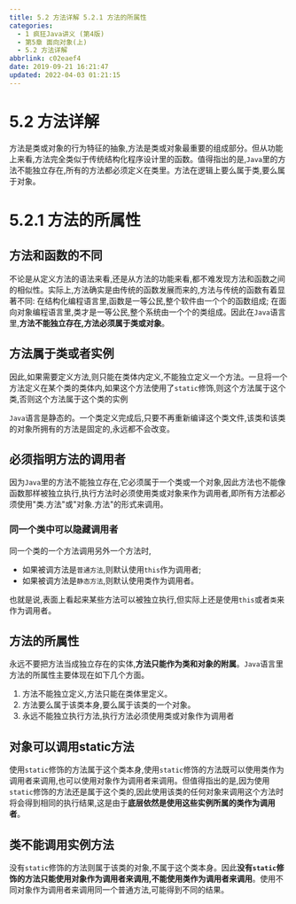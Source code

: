 ```yaml
---
title: 5.2 方法详解 5.2.1 方法的所属性
categories: 
  - 1 疯狂Java讲义 (第4版)
  - 第5章 面向对象(上)
  - 5.2 方法详解
abbrlink: c02eaef4
date: 2019-09-21 16:21:47
updated: 2022-04-03 01:21:15
---
```

# 5.2 方法详解 #
方法是类或对象的行为特征的抽象,方法是类或对象最重要的组成部分。但从功能上来看,方法完全类似于传统结构化程序设计里的函数。值得指出的是,`Java`里的方法不能独立存在,所有的方法都必须定义在类里。方法在逻辑上要么属于类,要么属于对象。
# 5.2.1 方法的所属性 #
## 方法和函数的不同 ##
不论是从定义方法的语法来看,还是从方法的功能来看,都不难发现方法和函数之间的相似性。实际上,方法确实是由传统的函数发展而来的,方法与传统的函数有着显著不同:
在结构化编程语言里,函数是一等公民,整个软件由一个个的函数组成;
在面向对象编程语言里,类才是一等公民,整个系统由一个个的类组成。因此在`Java`语言里,**方法不能独立存在,方法必须属于类或对象**。
## 方法属于类或者实例 ##
因此,如果需要定义方法,则只能在类体内定义,不能独立定义一个方法。一旦将一个方法定义在某个类的类体内,如果这个方法使用了`static`修饰,则这个方法属于这个类,否则这个方法属于这个类的实例

`Java`语言是静态的。一个类定义完成后,只要不再重新编译这个类文件,该类和该类的对象所拥有的方法是固定的,永远都不会改变。
## 必须指明方法的调用者 ##
因为`Java`里的方法不能独立存在,它必须属于一个类或一个对象,因此方法也不能像函数那样被独立执行,执行方法时必须使用类或对象来作为调用者,即所有方法都必须使用"类.方法"或"对象.方法"的形式来调用。
### 同一个类中可以隐藏调用者 ###
同一个类的一个方法调用另外一个方法时,
- 如果被调方法是`普通方法`,则默认使用`this`作为调用者;
- 如果被调方法是`静态方法`,则默认使用类作为调用者。

也就是说,表面上看起来某些方法可以被独立执行,但实际上还是使用`this`或者`类`来作为调用者。

## 方法的所属性 ##
永远不要把方法当成独立存在的实体,**方法只能作为类和对象的附属**。`Java`语言里方法的所属性主要体现在如下几个方面。
1. 方法不能独立定义,方法只能在类体里定义。
2. 方法要么属于该类本身,要么属于该类的一个对象。
3. 永远不能独立执行方法,执行方法必须使用类或对象作为调用者

## 对象可以调用static方法 ##
使用`static`修饰的方法属于这个类本身,使用`static`修饰的方法既可以使用类作为调用者来调用,也可以使用对象作为调用者来调用。但值得指出的是,因为使用`static`修饰的方法还是属于这个类的,因此使用该类的任何对象来调用这个方法时将会得到相同的执行结果,这是由于**底层依然是使用这些实例所属的类作为调用者**。
## 类不能调用实例方法 ##
没有`static`修饰的方法则属于该类的对象,不属于这个类本身。因此**没有`static`修饰的方法只能使用对象作为调用者来调用,不能使用类作为调用者来调用**。使用不同对象作为调用者来调用同一个普通方法,可能得到不同的结果。

